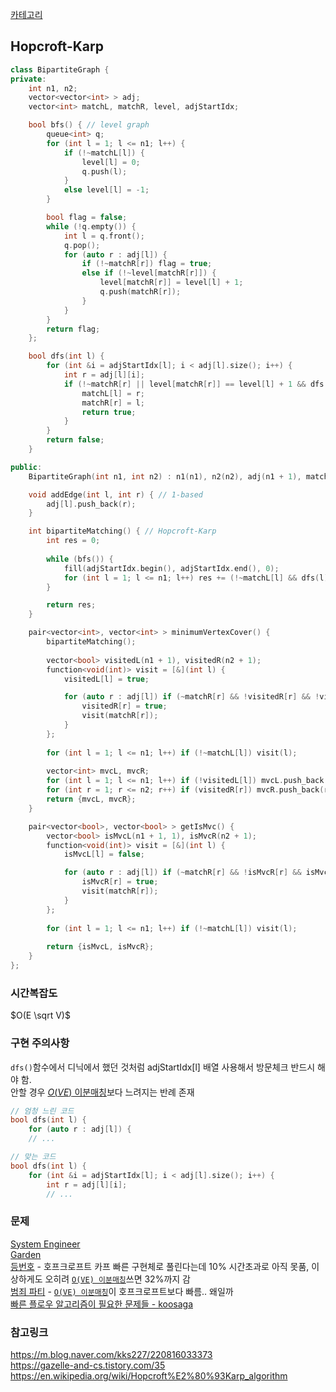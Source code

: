 [카테고리](/README.md)
## Hopcroft-Karp
```cpp
class BipartiteGraph {
private:
    int n1, n2;
    vector<vector<int> > adj;
    vector<int> matchL, matchR, level, adjStartIdx;

    bool bfs() { // level graph
        queue<int> q;
        for (int l = 1; l <= n1; l++) {
            if (!~matchL[l]) {
                level[l] = 0;
                q.push(l);
            }
            else level[l] = -1;
        }

        bool flag = false;
        while (!q.empty()) {
            int l = q.front();
            q.pop();
            for (auto r : adj[l]) {
                if (!~matchR[r]) flag = true;
                else if (!~level[matchR[r]]) {
                    level[matchR[r]] = level[l] + 1;
                    q.push(matchR[r]);
                }
            }
        }
        return flag;
    };

    bool dfs(int l) {
        for (int &i = adjStartIdx[l]; i < adj[l].size(); i++) {
            int r = adj[l][i];
            if (!~matchR[r] || level[matchR[r]] == level[l] + 1 && dfs(matchR[r])) {
                matchL[l] = r;
                matchR[r] = l;
                return true;
            }
        }
        return false;
    }

public:
    BipartiteGraph(int n1, int n2) : n1(n1), n2(n2), adj(n1 + 1), matchL(n1 + 1, -1), matchR(n2 + 1, -1), level(n1 + 1), adjStartIdx(n1 + 1) {}

    void addEdge(int l, int r) { // 1-based
        adj[l].push_back(r);
    }

    int bipartiteMatching() { // Hopcroft-Karp
        int res = 0;
        
        while (bfs()) {
            fill(adjStartIdx.begin(), adjStartIdx.end(), 0);
            for (int l = 1; l <= n1; l++) res += (!~matchL[l] && dfs(l));
        }

        return res;
    }

    pair<vector<int>, vector<int> > minimumVertexCover() {
        bipartiteMatching();
        
        vector<bool> visitedL(n1 + 1), visitedR(n2 + 1);
        function<void(int)> visit = [&](int l) {
            visitedL[l] = true;

            for (auto r : adj[l]) if (~matchR[r] && !visitedR[r] && !visitedL[matchR[r]]) {
                visitedR[r] = true;
                visit(matchR[r]);
            }
        };
        
        for (int l = 1; l <= n1; l++) if (!~matchL[l]) visit(l);
        
        vector<int> mvcL, mvcR;
        for (int l = 1; l <= n1; l++) if (!visitedL[l]) mvcL.push_back(l);
        for (int r = 1; r <= n2; r++) if (visitedR[r]) mvcR.push_back(r);
        return {mvcL, mvcR};
    }

    pair<vector<bool>, vector<bool> > getIsMvc() {
        vector<bool> isMvcL(n1 + 1, 1), isMvcR(n2 + 1);
        function<void(int)> visit = [&](int l) {
            isMvcL[l] = false;

            for (auto r : adj[l]) if (~matchR[r] && !isMvcR[r] && isMvcL[matchR[r]]) {
                isMvcR[r] = true;
                visit(matchR[r]);
            }
        };
        
        for (int l = 1; l <= n1; l++) if (!~matchL[l]) visit(l);
        
        return {isMvcL, isMvcR};
    }
};
```
### 시간복잡도
$O(E \sqrt V)$   

### 구현 주의사항
`dfs()`함수에서 디닉에서 했던 것처럼 adjStartIdx[l] 배열 사용해서 방문체크 반드시 해야 함.   
안할 경우 [$O(VE)$ 이분매칭](/그래프%20이론/네트워크%20플로우/이분매칭.md)보다 느려지는 반례 존재
```cpp
// 엄청 느린 코드
bool dfs(int l) {
    for (auto r : adj[l]) {
    // ...

// 맞는 코드
bool dfs(int l) {
    for (int &i = adjStartIdx[l]; i < adj[l].size(); i++) {
        int r = adj[l][i];
        // ...
```


### 문제
[System Engineer](https://www.acmicpc.net/problem/3736)   
[Garden](https://www.acmicpc.net/problem/20252)   
[등번호](https://www.acmicpc.net/problem/1733) - 호프크로프트 카프 빠른 구현체로 풀린다는데 10% 시간초과로 아직 못품, 이상하게도 오히려 [`O(VE) 이분매칭`](/그래프%20이론/네트워크%20플로우/이분매칭.md)쓰면 32%까지 감   
[범죄 파티](https://www.acmicpc.net/problem/13166) - [`O(VE) 이분매칭`](/그래프%20이론/네트워크%20플로우/이분매칭.md)이 호프크로프트보다 빠름.. 왜일까   
[빠른 플로우 알고리즘이 필요한 문제들 - koosaga](https://www.acmicpc.net/workbook/view/882)   

### 참고링크
https://m.blog.naver.com/kks227/220816033373   
https://gazelle-and-cs.tistory.com/35   
https://en.wikipedia.org/wiki/Hopcroft%E2%80%93Karp_algorithm   